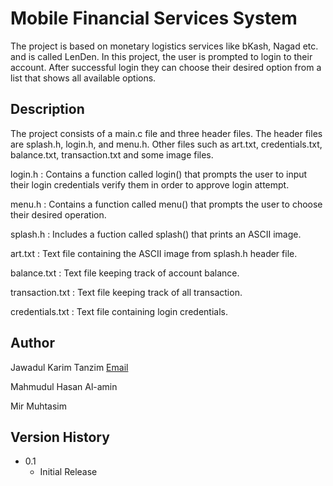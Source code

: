 # Mobile Financial Services System

The project is based on monetary logistics services like bKash, Nagad etc. and is called LenDen. 
In this project, the user is prompted to login to their account. After successful login they can
choose their desired option from a list that shows all available options.

## Description

The project consists of a main.c file and three header files. The header files are splash.h, login.h,
and menu.h. Other files such as art.txt, credentials.txt, balance.txt, transaction.txt and some image
files.

login.h  : Contains a function called login() that prompts the user to input their login credentials
           verify them in order to approve login attempt.

menu.h   : Contains a function called menu() that prompts the user to choose their desired operation.

splash.h : Includes a fuction called splash() that prints an ASCII image.

art.txt  : Text file containing the ASCII image from splash.h header file.

balance.txt : Text file keeping track of account balance.

transaction.txt : Text file keeping track of all transaction.

credentials.txt : Text file containing login credentials.


## Author

Jawadul Karim Tanzim
[Email](tanzim12911@gmail.com)

Mahmudul Hasan Al-amin

Mir Muhtasim

## Version History

* 0.1
    * Initial Release

